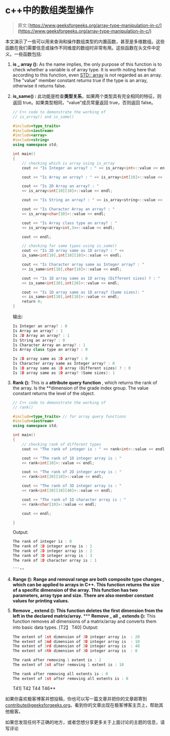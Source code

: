 # c++中的数组类型操作

> 原文:[https://www.geeksforgeeks.org/array-type-manipulation-in-c/](https://www.geeksforgeeks.org/array-type-manipulation-in-c/)

本文演示了一些可以用来查询和操作数组类型的内置函数，甚至是多维数组。这些函数在我们需要信息或操作不同维度的数组时非常有用。这些函数在头文件中定义。一些函数包括:

1.  **is _ array ():** As the name implies, the only purpose of this function is to check whether a variable is of array type. It is worth noting here that according to this function, even [STD:: array](https://www.geeksforgeeks.org/array-class-c/) is not regarded as an array. The "value" member constant returns true if the type is an array, otherwise it returns false.
2.  **is_same() :** 此功能是检查**类型关系**，如果两个类型具有完全相同的特征，则返回 true。如果类型相同，“value”成员常量返回 true，否则返回 false。

    ```cpp
    // C++ code to demonstrate the working of 
    // is_array() and is_same()

    #include<type_traits>
    #include<iostream>
    #include<array>
    #include<string>
    using namespace std;

    int main()
    {
        // checking which is array using is_array
        cout << "Is Integer an array? : " << is_array<int>::value << endl;

        cout << "Is Array an array? : " << is_array<int[10]>::value << endl;

        cout << "Is 2D Array an array? : " 
        << is_array<int[10][10]>::value << endl;

        cout << "Is String an array? : " << is_array<string>::value << endl;

        cout << "Is Character Array an array? : " 
        << is_array<char[10]>::value << endl;

        cout << "Is Array class type an array? : " 
        << is_array<array<int,3>>::value << endl;

        cout << endl;

        // checking for same types using is_same()
        cout << "Is 2D array same as 1D array? : " << 
        is_same<int[10],int[10][10]>::value << endl;

        cout << "Is Character array same as Integer array? : " 
        << is_same<int[10],char[10]>::value << endl;

        cout << "Is 1D array same as 1D array (Different sizes) ? : " 
        << is_same<int[10],int[20]>::value << endl;

        cout << "Is 1D array same as 1D array? (Same sizes): " 
        << is_same<int[10],int[10]>::value << endl;
        return 0;
    }
    ```

    输出:

    ```cpp
    Is Integer an array? : 0
    Is Array an array? : 1
    Is 2D Array an array? : 1
    Is String an array? : 0
    Is Character Array an array? : 1
    Is Array class type an array? : 0

    Is 2D array same as 1D array? : 0
    Is Character array same as Integer array? : 0
    Is 1D array same as 1D array (Different sizes) ? : 0
    Is 1D array same as 1D array? (Same sizes): 1

    ```

3.  **Rank ():** This is a **attribute query function** , which returns the rank of the array. Is the **dimension of the grade index group. The value constant returns the level of the object.

    ```cpp
    // C++ code to demonstrate the working of 
    // rank()

    #include<type_traits> // for array query functions
    #include<iostream>
    using namespace std;

    int main()
    {
        // checking rank of different types
        cout << "The rank of integer is : " << rank<int>::value << endl;

        cout << "The rank of 1D integer array is : " 
        << rank<int[10]>::value << endl;

        cout << "The rank of 2D integer array is : " 
        << rank<int[20][10]>::value << endl;

        cout << "The rank of 3D integer array is : " 
        << rank<int[20][10][40]>::value << endl;

        cout << "The rank of 1D character array is : " 
        << rank<char[10]>::value << endl;

        cout << endl;

    }
    ```

    Output:

    ```cpp
    The rank of integer is : 0
    The rank of 1D integer array is : 1
    The rank of 2D integer array is : 2
    The rank of 3D integer array is : 3
    The rank of 1D character array is : 1

    ```** 
4.  ****Range ():** Range and removal range are both **composite type changes** , which can be applied to arrays in C++. This function returns the size of a specific dimension of the array. This function has two parameters, array type and size. There are also member constant values for printing values.**
5.  ****Remove _ extend ():** This function deletes the first dimension from the left in the declared matrix/array.**
***   **Remove _ all _ extends ():** This function removes all dimensions of a matrix/array and converts them into basic data types. [T2】 T40] Output:

    ```cpp
    The extent of 1st dimension of 3D integer array is  : 20
    The extent of 2nd dimension of 3D integer array is  : 10
    The extent of 3rd dimension of 3D integer array is  : 40
    The extent of 4th dimension of 3D integer array is  : 0

    The rank after removing 1 extent is : 2
    The extent of 1st after removing 1 extent is : 10

    The rank after removing all extents is : 0
    The extent of 1st after removing all extents is : 0

    ```

    T41] T42 T44 T46**

如果你喜欢极客博客并想投稿，你也可以写一篇文章并把你的文章邮寄到 contribute@geeksforgeeks.org。看到你的文章出现在极客博客主页上，帮助其他极客。

如果您发现任何不正确的地方，或者您想分享更多关于上面讨论的主题的信息，请写评论